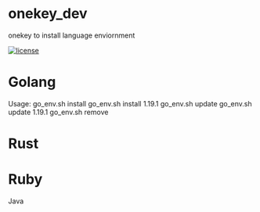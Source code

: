 # onekey_dev
onekey to install language enviornment


[![license](http://img.shields.io/badge/license-MIT-blue.svg)](https://github.com/athxx/onekey_dev/blob/master/LICENSE)


Golang
============
Usage:
  go_env.sh install
  go_env.sh install 1.19.1
  go_env.sh update
  go_env.sh update 1.19.1
  go_env.sh remove



Rust
======


Ruby
======

Java


